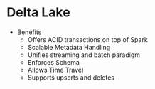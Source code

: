 # Delta Lake

- Benefits
  - Offers ACID transactions on top of Spark
  - Scalable Metadata Handling
  - Unifies streaming and batch paradigm
  - Enforces Schema
  - Allows Time Travel
  - Supports upserts and deletes
